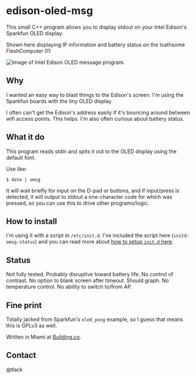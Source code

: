 # edison-oled-msg 

This small C++ program allows you to display stdout on your Intel Edison's Sparkfun OLED display.

Shown here displaying IP information and battery status on the loathsome FleshComputer 01:

![Image of Intel Edison OLED message program](http://modernmethod.com/send/files/omsg.jpg).

## Why

I wanted an easy way to blast things to the Edison's screen. I'm using the Sparkfun boards with the 
tiny OLED display. 

I often can't get the Edison's address easily if it's bouncing around between
wifi access points. This helps. I'm also often curious about battery status.

## What it do

This program reads stdin and spits it out to the OLED display using the default font.

Use like: 

```
$ date | omsg
```

It will wait briefly for input on the D-pad or buttons, and if input/press is detected, it will output
to stdout a one-character code for which was pressed, so you can use this to drive other programs/logic.

## How to install

I'm using it with a script in `/etc/init.d`. I've included the script here (`initd-omsg-status`) and you
can read more about [how to setup `init.d` here](http://stephaniemoyerman.com/?p=41).

## Status

Not fully tested. Probably disruptive toward battery life. No control of contrast. No option to blank screen
after timeout. Should graph. No temperature control. No ability to switch to/from AP.

## Fine print

Totally jacked from Sparkfun's `oled_pong` example, so I guess that means this is GPLv3 as well. 

Written in Miami at [Building.co](http://building.co).

## Contact

@tlack
